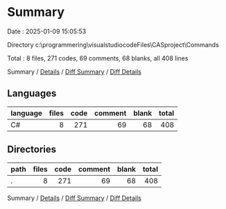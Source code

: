 # Summary

Date : 2025-01-09 15:05:53

Directory c:\\programmering\\visualstudiocodeFiles\\CASproject\\Commands

Total : 8 files,  271 codes, 69 comments, 68 blanks, all 408 lines

Summary / [Details](details.md) / [Diff Summary](diff.md) / [Diff Details](diff-details.md)

## Languages
| language | files | code | comment | blank | total |
| :--- | ---: | ---: | ---: | ---: | ---: |
| C# | 8 | 271 | 69 | 68 | 408 |

## Directories
| path | files | code | comment | blank | total |
| :--- | ---: | ---: | ---: | ---: | ---: |
| . | 8 | 271 | 69 | 68 | 408 |

Summary / [Details](details.md) / [Diff Summary](diff.md) / [Diff Details](diff-details.md)